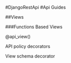#DjangoRestApi
#Api Guides

##Views

###Functions Based Views 
<p>@api_view()</p>
<p>API policy decorators</p>
<p>View schema decorator</p>
